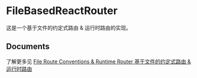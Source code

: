 # FileBasedReactRouter

这是一个基于文件的约定式路由 & 运行时路由的实现。

## Documents

了解更多见 [File Route Conventions & Runtime Router 基于文件的约定式路由 & 运行时路由](https://www.notion.so/mountainwu/File-Route-Conventions-Runtime-Router-194320d1c0fc80899959de01f087f7e3)
